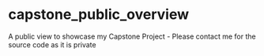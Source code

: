 # capstone_public_overview
A public view to showcase my Capstone Project - Please contact me for the source code as it is private
